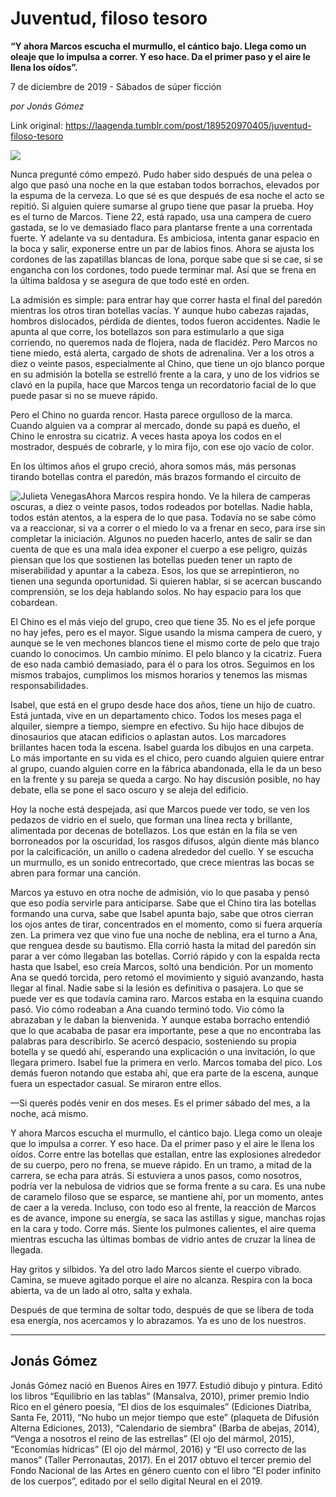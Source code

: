 # Juventud, filoso tesoro

**“Y ahora Marcos escucha el murmullo, el cántico bajo. Llega como un oleaje que lo impulsa a correr. Y eso hace. Da el primer paso y el aire le llena los oídos”.**

7 de diciembre de 2019 - Sábados de súper ficción

_por Jonás Gómez_

Link original: https://laagenda.tumblr.com/post/189520970405/juventud-filoso-tesoro

![](https://64.media.tumblr.com/4e56e50fc6ceaafe6d4a872eef8c3f9b/4f72e13c9dd3654e-2c/s500x750/fe550412e08410c959f4dab4b42c8ecd615b912a.jpg)


Nunca pregunté cómo empezó. Pudo haber sido después de una pelea o algo que pasó una noche en la que estaban todos borrachos, elevados por la espuma de la cerveza. Lo que sé es que después de esa noche el acto se repitió. Si alguien quiere sumarse al grupo tiene que pasar la prueba. Hoy es el turno de Marcos. Tiene 22, está rapado, usa una campera de cuero gastada, se lo ve demasiado flaco para plantarse frente a una correntada fuerte. Y adelante va su dentadura. Es ambiciosa, intenta ganar espacio en la boca y salir, exponerse entre un par de labios finos. Ahora se ajusta los cordones de las zapatillas blancas de lona, porque sabe que si se cae, si se engancha con los cordones, todo puede terminar mal. Así que se frena en la última baldosa y se asegura de que todo esté en orden.  

La admisión es simple: para entrar hay que correr hasta el final del paredón mientras los otros tiran botellas vacías. Y aunque hubo cabezas rajadas, hombros dislocados, pérdida de dientes, todos fueron accidentes. Nadie le apunta al que corre, los botellazos son para estimularlo a que siga corriendo, no queremos nada de flojera, nada de flacidéz. Pero Marcos no tiene miedo, está alerta, cargado de shots de adrenalina. Ver a los otros a diez o veinte pasos, especialmente al Chino, que tiene un ojo blanco porque en su admisión la botella se estrelló frente a la cara, y uno de los vidrios se clavó en la pupila, hace que Marcos tenga un recordatorio facial de lo que puede pasar si no se mueve rápido. 

Pero el Chino no guarda rencor. Hasta parece orgulloso de la marca. Cuando alguien va a comprar al mercado, donde su papá es dueño, el Chino le enrostra su cicatriz. A veces hasta apoya los codos en el mostrador, después de cobrarle, y lo mira fijo, con ese ojo vacío de color. 

En los últimos años el grupo creció, ahora somos más, más personas tirando botellas contra el paredón, más brazos formando el circuito de 

![Julieta Venegas](https://64.media.tumblr.com/0aba24091de0d9539a27f21cb026aa06/4f72e13c9dd3654e-61/s250x400/1e3ad76672b699d68f7bf9250f04685a4767c9f1.png)Ahora Marcos respira hondo. Ve la hilera de camperas oscuras, a diez o veinte pasos, todos rodeados por botellas. Nadie habla, todos están atentos, a la espera de lo que pasa. Todavía no se sabe cómo va a reaccionar, si va a correr o el miedo lo va a frenar en seco, para irse sin completar la iniciación. Algunos no pueden hacerlo, antes de salir se dan cuenta de que es una mala idea exponer el cuerpo a ese peligro, quizás piensan que los que sostienen las botellas pueden tener un rapto de miserabilidad y apuntar a la cabeza. Esos, los que se arrepintieron, no tienen una segunda oportunidad. Si quieren hablar, si se acercan buscando comprensión, se los deja hablando solos. No hay espacio para los que cobardean.  

El Chino es el más viejo del grupo, creo que tiene 35. No es el jefe porque no hay jefes, pero es el mayor. Sigue usando la misma campera de cuero, y aunque se le ven mechones blancos tiene el mismo corte de pelo que trajo cuando lo conocimos. Un cambio mínimo. El pelo blanco y la cicatriz. Fuera de eso nada cambió demasiado, para él o para los otros. Seguimos en los mismos trabajos, cumplimos los mismos horarios y tenemos las mismas responsabilidades. 

Isabel, que está en el grupo desde hace dos años, tiene un hijo de cuatro. Está juntada, vive en un departamento chico. Todos los meses paga el alquiler, siempre a tiempo, siempre en efectivo. Su hijo hace dibujos de dinosaurios que atacan edificios o aplastan autos. Los marcadores brillantes hacen toda la escena. Isabel guarda los dibujos en una carpeta. Lo más importante en su vida es el chico, pero cuando alguien quiere entrar al grupo, cuando alguien corre en la fábrica abandonada, ella le da un beso en la frente y su pareja se queda a cargo. No hay discusión posible, no hay debate, ella se pone el saco oscuro y se aleja del edificio. 

Hoy la noche está despejada, así que Marcos puede ver todo, se ven los pedazos de vidrio en el suelo, que forman una línea recta y brillante, alimentada por decenas de botellazos. Los que están en la fila se ven borroneados por la oscuridad, los rasgos difusos, algún diente más blanco por la calcificación, un anillo o cadena alrededor del cuello. Y se escucha un murmullo, es un sonido entrecortado, que crece mientras las bocas se abren para formar una canción. 

Marcos ya estuvo en otra noche de admisión, vio lo que pasaba y pensó que eso podía servirle para anticiparse. Sabe que el Chino tira las botellas formando una curva, sabe que Isabel apunta bajo, sabe que otros cierran los ojos antes de tirar, concentrados en el momento, como si fuera arquería zen. La primera vez que vino fue una noche de neblina, era el turno a Ana, que renguea desde su bautismo. Ella corrió hasta la mitad del paredón sin parar a ver cómo llegaban las botellas. Corrió rápido y con la espalda recta hasta que Isabel, eso creía Marcos, soltó una bendición. Por un momento Ana se quedó torcida, pero retomó el movimiento y siguió avanzando, hasta llegar al final. Nadie sabe si la lesión es definitiva o pasajera. Lo que se puede ver es que todavía camina raro. Marcos estaba en la esquina cuando pasó. Vio cómo rodeaban a Ana cuando terminó todo. Vio cómo la abrazaban y le daban la bienvenida. Y aunque estaba borracho entendió que lo que acababa de pasar era importante, pese a que no encontraba las palabras para describirlo. Se acercó despacio, sosteniendo su propia botella y se quedó ahí, esperando una explicación o una invitación, lo que llegara primero. Isabel fue la primera en verlo. Marcos tomaba del pico. Los demás fueron notando que estaba ahí, que era parte de la escena, aunque fuera un espectador casual. Se miraron entre ellos.   

—Si querés podés venir en dos meses. Es el primer sábado del mes, a la noche, acá mismo. 

Y ahora Marcos escucha el murmullo, el cántico bajo. Llega como un oleaje que lo impulsa a correr. Y eso hace. Da el primer paso y el aire le llena los oídos. Corre entre las botellas que estallan, entre las explosiones alrededor de su cuerpo, pero no frena, se mueve rápido. En un tramo, a mitad de la carrera, se echa para atrás. Si estuviera a unos pasos, como nosotros, podría ver la nebulosa de vidrios que se forma frente a su cara. Es una nube de caramelo filoso que se esparce, se mantiene ahí, por un momento, antes de caer a la vereda. Incluso, con todo eso al frente, la reacción de Marcos es de avance, impone su energía, se saca las astillas y sigue, manchas rojas en la cara y todo. Corre más. Siente los pulmones calientes, el aire quema mientras escucha las últimas bombas de vidrio antes de cruzar la línea de llegada.  

Hay gritos y silbidos. Ya del otro lado Marcos siente el cuerpo vibrado. Camina, se mueve agitado porque el aire no alcanza. Respira con la boca abierta, va de un lado al otro, salta y exhala. 

Después de que termina de soltar todo, después de que se libera de toda esa energía, nos acercamos y lo abrazamos. Ya es uno de los nuestros.



---

Jonás Gómez
-----------


Jonás Gómez nació en Buenos Aires en 1977. Estudió dibujo y pintura. Editó los libros “Equilibrio en las tablas” (Mansalva, 2010), primer premio Indio Rico en el género poesía, “El dios de los esquimales” (Ediciones Diatriba, Santa Fe, 2011), “No hubo un mejor tiempo que este” (plaqueta de Difusión Alterna Ediciones, 2013), “Calendario de siembra” (Barba de abejas, 2014), “Venga a nosotros el reino de las estrellas” (El ojo del mármol, 2015), “Economías hídricas” (El ojo del mármol, 2016) y “El uso correcto de las manos” (Taller Perronautas, 2017). En el 2017 obtuvo el tercer premio del Fondo Nacional de las Artes en género cuento con el libro “El poder infinito de los cuerpos”, editado por el sello digital Neural en el 2019.


